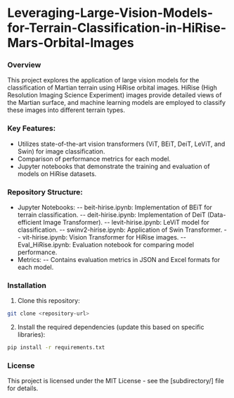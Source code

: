 # Leveraging-Large-Vision-Models-for-Terrain-Classification-in-HiRise-Mars-Orbital-Images
### Overview
This project explores the application of large vision models for the classification of Martian terrain using HiRise orbital images. HiRise (High Resolution Imaging Science Experiment) images provide detailed views of the Martian surface, and machine learning models are employed to classify these images into different terrain types.

### Key Features:
- Utilizes state-of-the-art vision transformers (ViT, BEiT, DeiT, LeViT, and Swin) for image classification.
- Comparison of performance metrics for each model.
- Jupyter notebooks that demonstrate the training and evaluation of models on HiRise datasets.

### Repository Structure:
- Jupyter Notebooks:
-- beit-hirise.ipynb: Implementation of BEiT for terrain classification.
-- deit-hirise.ipynb: Implementation of DeiT (Data-efficient Image Transformer).
-- levit-hirise.ipynb: LeViT model for classification.
-- swinv2-hirise.ipynb: Application of Swin Transformer.
-- vit-hirise.ipynb: Vision Transformer for HiRise images.
-- Eval_HiRise.ipynb: Evaluation notebook for comparing model performance.
- Metrics:
-- Contains evaluation metrics in JSON and Excel formats for each model.
  
### Installation
1. Clone this repository:
```bash
git clone <repository-url>
```
2. Install the required dependencies (update this based on specific libraries):
```bash
pip install -r requirements.txt
```

### License
This project is licensed under the MIT License - see the [subdirectory/]<filename> file for details.
